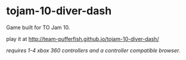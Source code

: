 # tojam-10-diver-dash
Game built for TO Jam 10.

play it at http://team-pufferfish.github.io/tojam-10-diver-dash/

*requires 1-4 xbox 360 controllers and a controller compatible browser.*
